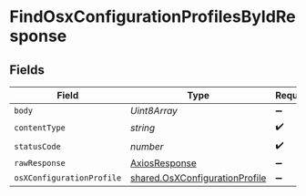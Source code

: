# FindOsxConfigurationProfilesByIdResponse


## Fields

| Field                                                                            | Type                                                                             | Required                                                                         | Description                                                                      |
| -------------------------------------------------------------------------------- | -------------------------------------------------------------------------------- | -------------------------------------------------------------------------------- | -------------------------------------------------------------------------------- |
| `body`                                                                           | *Uint8Array*                                                                     | :heavy_minus_sign:                                                               | N/A                                                                              |
| `contentType`                                                                    | *string*                                                                         | :heavy_check_mark:                                                               | N/A                                                                              |
| `statusCode`                                                                     | *number*                                                                         | :heavy_check_mark:                                                               | N/A                                                                              |
| `rawResponse`                                                                    | [AxiosResponse](https://axios-http.com/docs/res_schema)                          | :heavy_minus_sign:                                                               | N/A                                                                              |
| `osXConfigurationProfile`                                                        | [shared.OsXConfigurationProfile](../../models/shared/osxconfigurationprofile.md) | :heavy_minus_sign:                                                               | OK                                                                               |